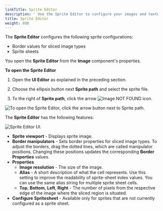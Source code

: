 ```yaml
---
linkTitle: Sprite Editor
description: ' Use the Sprite Editor to configure your images and textures in Open 3D Engine''s UI Editor . '
title: Sprite Editor
weight: 800
---
```


The **Sprite Editor** configures the following sprite configurations:
+ Border values for sliced image types
+ Sprite sheets

You open the **Sprite Editor** from the **Image** component's properties.

**To open the Sprite Editor**

1. Open the **UI Editor** as explained in the preceding section.

1. Choose the ellipsis button next **Sprite path** and select the sprite file.

1. To the right of **Sprite path**, click the arrow ![Image NOT FOUND](/images/user-guide/interactivity/user-interface/editor/ui-editor-components-button-1.png) icon.

![To open the Sprite Editor, click the arrow button next to Sprite path.](/images/user-guide/interactivity/user-interface/editor/ui-editor-sprite-editor-1.png)

The **Sprite Editor** has the following features:

![Sprite Editor UI.](/images/user-guide/interactivity/user-interface/editor/ui-editor-sprite-editor-2.png)
+ **Sprite viewport** - Displays sprite image.
+ **Border manipulators** - Sets border properties for sliced image types. To adjust the borders, drag the dotted lines, which are called manipulator positions. Changing these positions updates the corresponding **Border Properties** values.
+ **Properties**
  + **Image resolution** - The size of the image.
  + **Alias** - A short description of what the cell represents. Use this setting to improve the readability of sprite-sheet index values. You can use the same alias string for multiple sprite sheet cells.
  + **Top**, **Bottom**, **Left**, **Right** - The number of pixels from the respective edge of the image where the sliced region is situated.
+ **Configure Spritesheet** - Available only for sprites that are not currently configured as a sprite sheet. 

